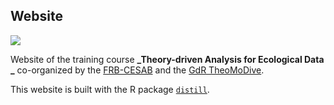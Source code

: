 ## Website

![](img/banner-theodatasci_150dpi)

Website of the training course **_Theory-driven Analysis for Ecological Data _**
co-organized by the 
[FRB-CESAB](https://www.fondationbiodiversite.fr/en/about-the-foundation/le-cesab/) 
and the 
[GdR TheoMoDive](https://sete-moulis-cnrs.fr/en/research/centre-for-biodiversity-theory-and-modelling/theomodive).

This website is built with the R package [`distill`](https://rstudio.github.io/distill/).
